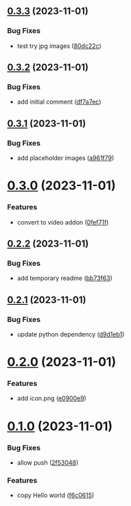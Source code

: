 ## [0.3.3](https://github.com/giacomofeltrin/chobe/compare/v0.3.2...v0.3.3) (2023-11-01)


### Bug Fixes

* test try jpg images ([80dc22c](https://github.com/giacomofeltrin/chobe/commit/80dc22c7f2f81e8bfa456dbfcc0c03b821622660))



## [0.3.2](https://github.com/giacomofeltrin/chobe/compare/v0.3.1...v0.3.2) (2023-11-01)


### Bug Fixes

* add initial comment ([df7a7ec](https://github.com/giacomofeltrin/chobe/commit/df7a7ecdaffc81c94a937608ce951bc7cfd727f2))



## [0.3.1](https://github.com/giacomofeltrin/chobe/compare/v0.3.0...v0.3.1) (2023-11-01)


### Bug Fixes

* add placeholder images ([a961f79](https://github.com/giacomofeltrin/chobe/commit/a961f797b9db9805306561040c396007b729f544))



# [0.3.0](https://github.com/giacomofeltrin/chobe/compare/v0.2.2...v0.3.0) (2023-11-01)


### Features

* convert to video addon ([0fef71f](https://github.com/giacomofeltrin/chobe/commit/0fef71f78f8645d0261cc39ea58a422df85662ab))



## [0.2.2](https://github.com/giacomofeltrin/chobe/compare/v0.2.1...v0.2.2) (2023-11-01)


### Bug Fixes

* add temporary readme ([bb73f63](https://github.com/giacomofeltrin/chobe/commit/bb73f6342533acde63a8eb9e1e51418fc4888911))



## [0.2.1](https://github.com/giacomofeltrin/chobe/compare/v0.2.0...v0.2.1) (2023-11-01)


### Bug Fixes

* update python dependency ([d9d1eb1](https://github.com/giacomofeltrin/chobe/commit/d9d1eb1bb2a0b41d14aafc9dd43bc68a72533118))



# [0.2.0](https://github.com/giacomofeltrin/chobe/compare/v0.1.0...v0.2.0) (2023-11-01)


### Features

* add icon.png ([e0900e9](https://github.com/giacomofeltrin/chobe/commit/e0900e991783db97c7e1c7bc7204d932f8e92fa9))



# [0.1.0](https://github.com/giacomofeltrin/chobe/compare/f6c06158ae8ca79d8b99a1b5d6c61212281a9606...v0.1.0) (2023-11-01)


### Bug Fixes

* allow push ([2f53048](https://github.com/giacomofeltrin/chobe/commit/2f53048be6d86228a765a5abbcd9c445abb2184c))


### Features

* copy Hello world ([f6c0615](https://github.com/giacomofeltrin/chobe/commit/f6c06158ae8ca79d8b99a1b5d6c61212281a9606))



